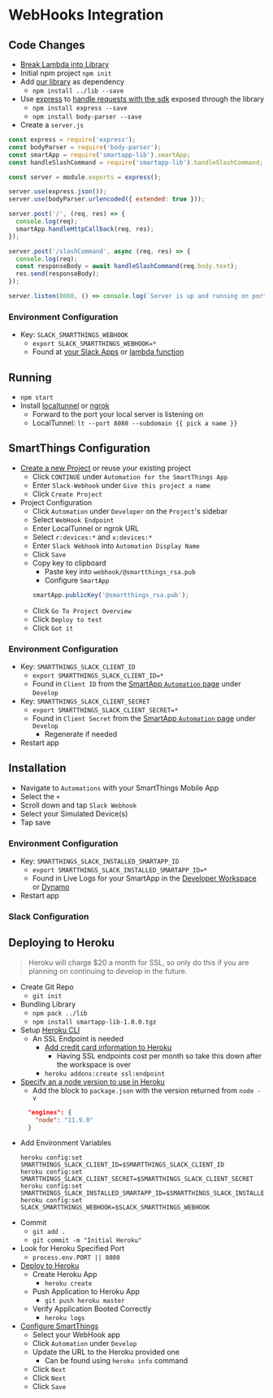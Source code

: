 # WebHooks Integration

## Code Changes
* [Break Lambda into Library](../README.md)
* Initial npm project `npm init`
* Add [our library](../lib/README.md) as dependency
    * `npm install ../lib --save`
* Use [express](https://expressjs.com/) to [handle requests with the sdk](https://github.com/SmartThingsCommunity/smartapp-sdk-nodejs/#running-it-as-a-web-service) exposed through the library
    * `npm install express --save`
    * `npm install body-parser --save`
* Create a `server.js`
```javascript
const express = require('express');
const bodyParser = require('body-parser');
const smartApp = require('smartapp-lib').smartApp;
const handleSlashCommand = require('smartapp-lib').handleSlashCommand;

const server = module.exports = express();

server.use(express.json());
server.use(bodyParser.urlencoded({ extended: true }));

server.post('/', (req, res) => {
  console.log(req);
  smartApp.handleHttpCallback(req, res);
});

server.post('/slashCommand', async (req, res) => {
  console.log(req);
  const responseBody = await handleSlashCommand(req.body.text);
  res.send(responseBody);
});

server.listen(8080, () => console.log(`Server is up and running on port 8080`));
```

### Environment Configuration
* Key: `SLACK_SMARTTHINGS_WEBHOOK`
    * `export SLACK_SMARTTHINGS_WEBHOOK=*`
    * Found at [your Slack Apps](https://api.slack.com/apps) or [lambda function](https://console.aws.amazon.com/lambda/home?region=us-east-2#/functions/SmartThings-Slack?tab=graph)

## Running
* `npm start`
* Install [localtunnel](https://localtunnel.github.io/www/) or [ngrok](https://ngrok.com/download)
    * Forward to the port your local server is listening on
    * LocalTunnel: `lt --port 8080 --subdomain {{ pick a name }}`

## SmartThings Configuration
* [Create a new Project](https://smartthings.developer.samsung.com/workspace/projects/new) or reuse your existing project
    * Click `CONTINUE` under `Automation for the SmartThings App`
    * Enter `Slack-Webhook` under `Give this project a name`
    * Click `Create Project`
* Project Configuration
    * Click `Automation` under `Developer` on the `Project`'s sidebar
    * Select `WebHook Endpoint`
    * Enter LocalTunnel or ngrok URL
    * Select `r:devices:*` and `x:devices:*`
    * Enter `Slack Webhook` into `Automation Display Name`
    * Click `Save`
    * Copy key to clipboard
        * Paste key into `webhook/@smartthings_rsa.pub`
        * Configure `SmartApp`
        ```javascript
        smartApp.publicKey('@smartthings_rsa.pub');
        ```
    * Click `Go To Project Overview`
    * Click `Deploy to test`
    * Click `Got it`

### Environment Configuration
* Key: `SMARTTHINGS_SLACK_CLIENT_ID` 
    * `export SMARTTHINGS_SLACK_CLIENT_ID=*`
    * Found in `Client ID` from the [SmartApp `Automation` page](https://smartthings.developer.samsung.com/workspace/projects) under `Develop`
* Key: `SMARTTHINGS_SLACK_CLIENT_SECRET`
    * `export SMARTTHINGS_SLACK_CLIENT_SECRET=*`
    * Found in `Client Secret` from the [SmartApp `Automation` page](https://smartthings.developer.samsung.com/workspace/projects) under `Develop`
        * Regenerate if needed
* Restart app

## Installation
* Navigate to `Automations` with your SmartThings Mobile App
* Select the `+`
* Scroll down and tap `Slack Webhook`
* Select your Simulated Device(s)
* Tap save

### Environment Configuration
* Key: `SMARTTHINGS_SLACK_INSTALLED_SMARTAPP_ID`
    * `export SMARTTHINGS_SLACK_INSTALLED_SMARTAPP_ID=*`   
    * Found in Live Logs for your SmartApp in the
    [Developer Workspace](https://smartthings.developer.samsung.com/workspace/projects)
    or [Dynamo](https://console.aws.amazon.com/dynamodb/home?region=us-east-2#tables:selected=smartthings-slack-context-store;tab=items)
* Restart app

### Slack Configuration

## Deploying to Heroku

>  Heroku will charge $20 a month for SSL, so only do this if you are
planning on continuing to develop in the future.

* Create Git Repo
    * `git init`
* Bundling Library
    * `npm pack ../lib`
    * `npm install smartapp-lib-1.0.0.tgz`
* Setup [Heroku CLI](https://devcenter.heroku.com/articles/getting-started-with-nodejs#set-up)
    * An SSL Endpoint is needed
        * [Add credit card information to Heroku](https://dashboard.heroku.com/account/billing)
            * Having SSL endpoints cost per month so take this down after the workspace is over
        * `heroku addons:create ssl:endpoint`
* [Specify an a node version to use in Heroku](https://devcenter.heroku.com/articles/nodejs-support#specifying-a-node-js-version)
    * Add the block to `package.json` with the version returned from `node -v`
    ```json
      "engines": {
        "node": "11.9.0"
      }
    ```
* Add Environment Variables
    ```
    heroku config:set SMARTTHINGS_SLACK_CLIENT_ID=$SMARTTHINGS_SLACK_CLIENT_ID
    heroku config:set SMARTTHINGS_SLACK_CLIENT_SECRET=$SMARTTHINGS_SLACK_CLIENT_SECRET
    heroku config:set SMARTTHINGS_SLACK_INSTALLED_SMARTAPP_ID=$SMARTTHINGS_SLACK_INSTALLED_SMARTAPP_ID
    heroku config:set SLACK_SMARTTHINGS_WEBHOOK=$SLACK_SMARTTHINGS_WEBHOOK
    ````
* Commit
    * `git add .`
    * `git commit -m "Initial Heroku"`
* Look for Heroku Specified Port
    * `process.env.PORT || 8080`
* [Deploy to Heroku](https://devcenter.heroku.com/articles/getting-started-with-nodejs#deploy-the-app)
    * Create Heroku App
        * `heroku create`
    * Push Application to Heroku App
        * `git push heroku master`
    * Verify Application Booted Correctly
        * `heroku logs`
* [Configure SmartThings](https://smartthings.developer.samsung.com/workspace/projects)
    * Select your WebHook app
    * Click `Automation` under `Develop`
    * Update the URL to the Heroku provided one
        * Can be found using `heroku info` command
    * Click `Next`
    * Click `Next`
    * Click `Save`
